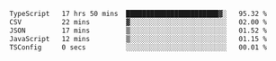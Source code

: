 <!--START_SECTION:waka-->

```txt
TypeScript   17 hrs 50 mins  ███████████████████████▓░   95.32 %
CSV          22 mins         ▓░░░░░░░░░░░░░░░░░░░░░░░░   02.00 %
JSON         17 mins         ▒░░░░░░░░░░░░░░░░░░░░░░░░   01.52 %
JavaScript   12 mins         ▒░░░░░░░░░░░░░░░░░░░░░░░░   01.15 %
TSConfig     0 secs          ░░░░░░░░░░░░░░░░░░░░░░░░░   00.01 %
```

<!--END_SECTION:waka-->